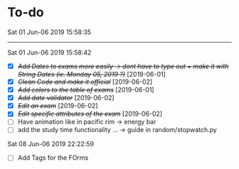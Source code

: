 # To-do 
Sat 01 Jun-06 2019 15:58:35

---

Sat 01 Jun-06 2019 15:58:42
* [X] ~~*Add Dates to exams more easily -> dont have to type out + make it with String Dates (ie. Monday 05, 2019 ?)*~~ [2019-06-01]
* [X] ~~*Clean Code and make it official*~~ [2019-06-02]
* [X] ~~*Add colors to the table of exams*~~ [2019-06-01]
* [X] ~~*Add date validator*~~ [2019-06-02]
* [X] ~~*Edit an exam*~~ [2019-06-02] 
* [X] ~~*Edit specific attributes of the exam*~~ [2019-06-02] 
* [ ] Have animation like in pacific rim -> energy bar 
* [ ] add the study time functionality ... -> guide in random/stopwatch.py

Sat 08 Jun-06 2019 22:22:59
* [ ] Add Tags for the FOrms 